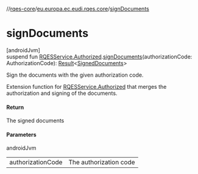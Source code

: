 //[rqes-core](../../index.md)/[eu.europa.ec.eudi.rqes.core](index.md)/[signDocuments](sign-documents.md)

# signDocuments

[androidJvm]\
suspend fun [RQESService.Authorized](-r-q-e-s-service/-authorized/index.md).[signDocuments](sign-documents.md)(authorizationCode: AuthorizationCode): [Result](https://kotlinlang.org/api/latest/jvm/stdlib/kotlin-stdlib/kotlin/-result/index.html)&lt;[SignedDocuments](-signed-documents/index.md)&gt;

Sign the documents with the given authorization code.

Extension function for [RQESService.Authorized](-r-q-e-s-service/-authorized/index.md) that merges the authorization and signing of the documents.

#### Return

The signed documents

#### Parameters

androidJvm

| | |
|---|---|
| authorizationCode | The authorization code |
